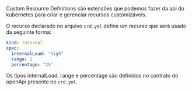 Custom Resource Definitions são extensões que podemos fazer da api do kubernetes para criar e gerenciar recursos customizáveis.

O recurso declarado no arquivo `crd.yml` define um recurso que será usado da seguinte forma:

```yaml
kind: Internal
spec:
  internalLoad: "high"
  range: 1
  percentage: "2%"
``` 

Os tipos internalLoad, range e percentage são definidos no contrato do openApi presente no `crd.yml`.